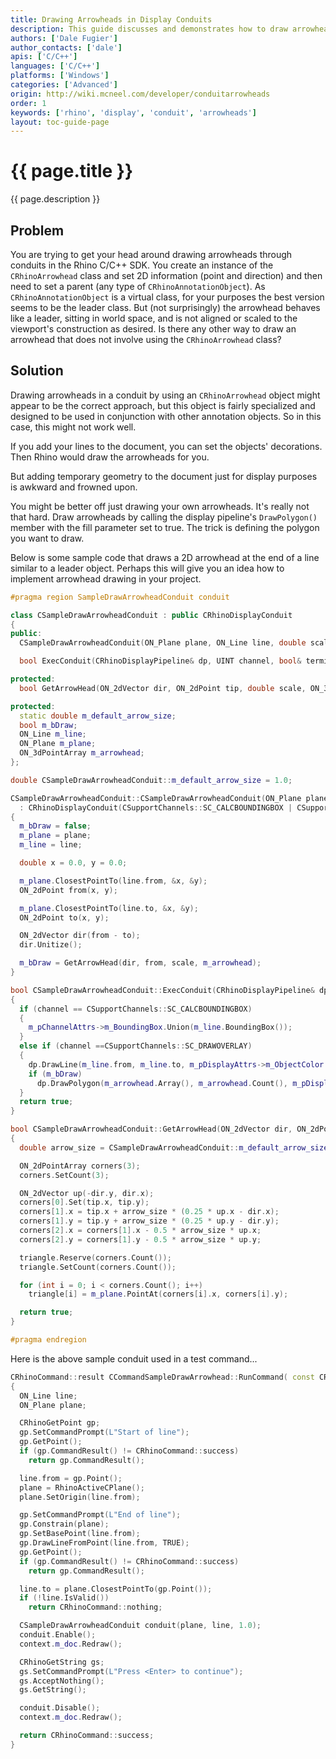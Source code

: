 ```yaml
---
title: Drawing Arrowheads in Display Conduits
description: This guide discusses and demonstrates how to draw arrowheads in Rhino Display Conduit.
authors: ['Dale Fugier']
author_contacts: ['dale']
apis: ['C/C++']
languages: ['C/C++']
platforms: ['Windows']
categories: ['Advanced']
origin: http://wiki.mcneel.com/developer/conduitarrowheads
order: 1
keywords: ['rhino', 'display', 'conduit', 'arrowheads']
layout: toc-guide-page
---
```


# {{ page.title }}

{{ page.description }}

## Problem

You are trying to get your head around drawing arrowheads through conduits in the Rhino C/C++ SDK.  You create an instance of the `CRhinoArrowhead` class and set 2D information (point and direction) and then need to set a parent (any type of `CRhinoAnnotationObject`).  As `CRhinoAnnotationObject` is a virtual class, for your purposes the best version seems to be the leader class.  But (not surprisingly) the arrowhead behaves like a leader, sitting in world space, and is not aligned or scaled to the viewport's construction as desired.  Is there any other way to draw an arrowhead that does not involve using the `CRhinoArrowhead` class?

## Solution

Drawing arrowheads in a conduit by using an `CRhinoArrowhead` object might appear to be the correct approach, but this object is fairly specialized and designed to be used in conjunction with other annotation objects.  So in this case, this might not work well.

If you add your lines to the document, you can set the objects' decorations.  Then Rhino would draw the arrowheads for you.

But adding temporary geometry to the document just for display purposes is awkward and frowned upon.

You might be better off just drawing your own arrowheads.  It's really not that hard.  Draw arrowheads by calling the display pipeline's `DrawPolygon()` member with the fill parameter set to true.  The trick is defining the polygon you want to draw.

Below is some sample code that draws a 2D arrowhead at the end of a line similar to a leader object.  Perhaps this will give you an idea how to implement arrowhead drawing in your project.

```cpp
#pragma region SampleDrawArrowheadConduit conduit

class CSampleDrawArrowheadConduit : public CRhinoDisplayConduit
{
public:
  CSampleDrawArrowheadConduit(ON_Plane plane, ON_Line line, double scale);

  bool ExecConduit(CRhinoDisplayPipeline& dp, UINT channel, bool& terminate);

protected:
  bool GetArrowHead(ON_2dVector dir, ON_2dPoint tip, double scale, ON_3dPointArray& triangle);

protected:
  static double m_default_arrow_size;
  bool m_bDraw;
  ON_Line m_line;
  ON_Plane m_plane;
  ON_3dPointArray m_arrowhead;
};

double CSampleDrawArrowheadConduit::m_default_arrow_size = 1.0;

CSampleDrawArrowheadConduit::CSampleDrawArrowheadConduit(ON_Plane plane, ON_Line line, double scale)
  : CRhinoDisplayConduit(CSupportChannels::SC_CALCBOUNDINGBOX | CSupportChannels::SC_DRAWOVERLAY)
{
  m_bDraw = false;
  m_plane = plane;
  m_line = line;

  double x = 0.0, y = 0.0;

  m_plane.ClosestPointTo(line.from, &x, &y);
  ON_2dPoint from(x, y);

  m_plane.ClosestPointTo(line.to, &x, &y);
  ON_2dPoint to(x, y);

  ON_2dVector dir(from - to);
  dir.Unitize();

  m_bDraw = GetArrowHead(dir, from, scale, m_arrowhead);
}

bool CSampleDrawArrowheadConduit::ExecConduit(CRhinoDisplayPipeline& dp, UINT channel, bool& terminate)
{
  if (channel == CSupportChannels::SC_CALCBOUNDINGBOX)
  {
    m_pChannelAttrs->m_BoundingBox.Union(m_line.BoundingBox());
  }
  else if (channel ==CSupportChannels::SC_DRAWOVERLAY)
  {
    dp.DrawLine(m_line.from, m_line.to, m_pDisplayAttrs->m_ObjectColor | 0xFF000000, m_pDisplayAttrs->m_nLineThickness);
    if (m_bDraw)
      dp.DrawPolygon(m_arrowhead.Array(), m_arrowhead.Count(), m_pDisplayAttrs->m_ObjectColor | 0xFF000000, true);
  }
  return true;
}

bool CSampleDrawArrowheadConduit::GetArrowHead(ON_2dVector dir, ON_2dPoint tip, double scale, ON_3dPointArray& triangle)
{
  double arrow_size = CSampleDrawArrowheadConduit::m_default_arrow_size * scale;

  ON_2dPointArray corners(3);
  corners.SetCount(3);

  ON_2dVector up(-dir.y, dir.x);
  corners[0].Set(tip.x, tip.y);
  corners[1].x = tip.x + arrow_size * (0.25 * up.x - dir.x);
  corners[1].y = tip.y + arrow_size * (0.25 * up.y - dir.y);
  corners[2].x = corners[1].x - 0.5 * arrow_size * up.x;
  corners[2].y = corners[1].y - 0.5 * arrow_size * up.y;

  triangle.Reserve(corners.Count());
  triangle.SetCount(corners.Count());

  for (int i = 0; i < corners.Count(); i++)
    triangle[i] = m_plane.PointAt(corners[i].x, corners[i].y);

  return true;
}

#pragma endregion
```

Here is the above sample conduit used in a test command...

```cpp
CRhinoCommand::result CCommandSampleDrawArrowhead::RunCommand( const CRhinoCommandContext& context )
{
  ON_Line line;
  ON_Plane plane;

  CRhinoGetPoint gp;
  gp.SetCommandPrompt(L"Start of line");
  gp.GetPoint();
  if (gp.CommandResult() != CRhinoCommand::success)
    return gp.CommandResult();

  line.from = gp.Point();
  plane = RhinoActiveCPlane();
  plane.SetOrigin(line.from);

  gp.SetCommandPrompt(L"End of line");
  gp.Constrain(plane);
  gp.SetBasePoint(line.from);
  gp.DrawLineFromPoint(line.from, TRUE);
  gp.GetPoint();
  if (gp.CommandResult() != CRhinoCommand::success)
    return gp.CommandResult();

  line.to = plane.ClosestPointTo(gp.Point());
  if (!line.IsValid())
    return CRhinoCommand::nothing;

  CSampleDrawArrowheadConduit conduit(plane, line, 1.0);
  conduit.Enable();
  context.m_doc.Redraw();

  CRhinoGetString gs;
  gs.SetCommandPrompt(L"Press <Enter> to continue");
  gs.AcceptNothing();
  gs.GetString();

  conduit.Disable();
  context.m_doc.Redraw();

  return CRhinoCommand::success;
}
```
